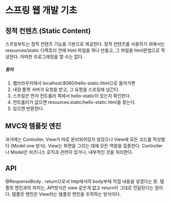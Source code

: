 # 스프링 웹 개발 기초
## 정적 컨텐츠 (Static Content)
스프링부트는 정적 컨텐츠 기능을 기본으로 제공한다. 
정적 컨텐츠를 사용하기 위해서는 resources/static 디렉토리 안에 html 파일을 하나 만들고, 그 파일을 html문법으로 작성한다. 
어떠한 프로그래밍을 할 수는 없다. 

##### 원리
1. 웹브라우저에서 localhost:8080/hello-static.html으로 들어가면
2. 내장 톰캣 서버가 요청을 받고, 그 요청을 스프링에 넘긴다. 
3. 스프링은 먼저 컨트롤러 쪽에서 hello-static이 있는지 확인한다.
4. 컨트롤러가 없으면 resources:static/hello-static.html을 찾는다.
5. 있으면 반환한다. 


## MVC와 템플릿 엔진
과거에는 Controller, View가 따로 분리되어있지 않았으나 View에 모든 코드를 작성했다 (Model one 방식). View는 화면을 그리는 데에 모든 역량을 집중한다. Controller나 Model은 비즈니스 로직과 관련이 있거나, 내부적인 것을 처리한다. 

## API
@ResponseBody : return으로서 http에서의 body부에 직접 내용을 넣겠다는 뜻. 
템플릿 엔진과의 차이는, API방식은 view 같은게 없고 return이 그대로 전달된다는 점이다. 템플릿 엔진은 View라는 템플릿 엔진을 조작하는 방식이다. 
